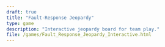 ```yaml
---
draft: true
title: "Fault-Response Jeopardy"
type: game
description: "Interactive jeopardy board for team play."
file: /games/Fault_Response_Jeopardy_Interactive.html
---
```

